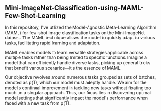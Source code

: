 ## Mini-ImageNet-Classification-using-MAML-Few-Shot-Learning
In this repository, I've utilized the Model-Agnostic Meta-Learning Algorithm (MAML) for few-shot image classification tasks on the Mini-ImageNet dataset. The MAML technique allows the model to quickly adapt to various tasks, facilitating rapid learning and adaptation.

MAML enables models to learn versatile strategies applicable across multiple tasks rather than being limited to specific functions. Imagine a model that can efficiently handle diverse tasks, picking up general tricks that benefit various scenarios—it's the essence of MAML.

Our objective revolves around numerous tasks grouped as sets of batches, denoted as p(T), which our model must adeptly handle. We aim for the model's continual improvement in tackling new tasks without fixating too much on a singular approach. Thus, our focus lies in discovering optimal model settings that significantly impact the model's performance when faced with a new task from p(T).
